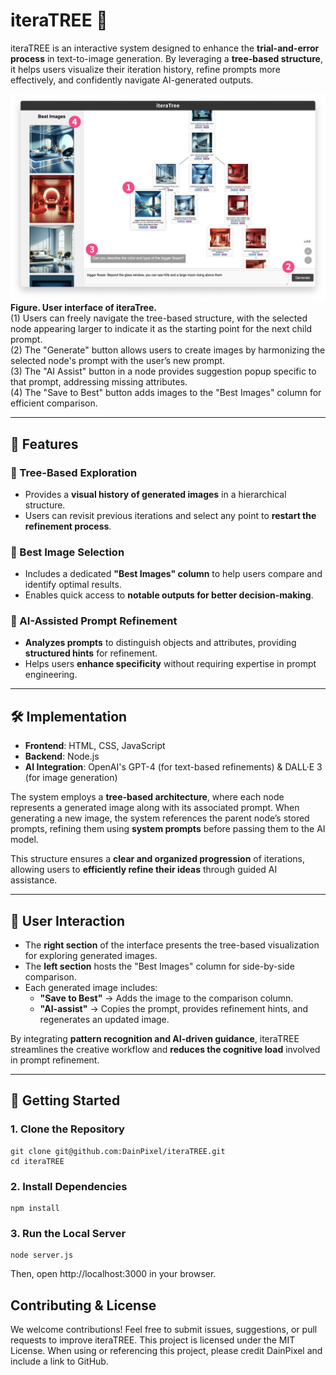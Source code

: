 # iteraTREE 🌱

iteraTREE is an interactive system designed to enhance the **trial-and-error process** in text-to-image generation. By leveraging a **tree-based structure**, it helps users visualize their iteration history, refine prompts more effectively, and confidently navigate AI-generated outputs.

![iteraTree](images/figure_4_iteratree_smallsize.png)
**Figure. User interface of iteraTree.**  
(1) Users can freely navigate the tree-based structure, with the selected node appearing larger to indicate it as the starting point for the next child prompt.  
(2) The "Generate" button allows users to create images by harmonizing the selected node's prompt with the user’s new prompt.  
(3) The "AI Assist" button in a node provides suggestion popup specific to that prompt, addressing missing attributes.  
(4) The "Save to Best" button adds images to the "Best Images" column for efficient comparison.

---

## 🚀 Features
### 🔹 Tree-Based Exploration  
- Provides a **visual history of generated images** in a hierarchical structure.  
- Users can revisit previous iterations and select any point to **restart the refinement process**.

### 🔹 Best Image Selection  
- Includes a dedicated **"Best Images" column** to help users compare and identify optimal results.  
- Enables quick access to **notable outputs for better decision-making**.

### 🔹 AI-Assisted Prompt Refinement  
- **Analyzes prompts** to distinguish objects and attributes, providing **structured hints** for refinement.  
- Helps users **enhance specificity** without requiring expertise in prompt engineering.  

---

## 🛠 Implementation
- **Frontend**: HTML, CSS, JavaScript  
- **Backend**: Node.js  
- **AI Integration**: OpenAI's GPT-4 (for text-based refinements) & DALL·E 3 (for image generation)  

The system employs a **tree-based architecture**, where each node represents a generated image along with its associated prompt. When generating a new image, the system references the parent node’s stored prompts, refining them using **system prompts** before passing them to the AI model.  

This structure ensures a **clear and organized progression** of iterations, allowing users to **efficiently refine their ideas** through guided AI assistance.  

---

## 🎨 User Interaction  
- The **right section** of the interface presents the tree-based visualization for exploring generated images.  
- The **left section** hosts the "Best Images" column for side-by-side comparison.  
- Each generated image includes:  
  - **"Save to Best"** → Adds the image to the comparison column.  
  - **"AI-assist"** → Copies the prompt, provides refinement hints, and regenerates an updated image.  

By integrating **pattern recognition and AI-driven guidance**, iteraTREE streamlines the creative workflow and **reduces the cognitive load** involved in prompt refinement.

---

## 📌 Getting Started
### 1. Clone the Repository  
```
git clone git@github.com:DainPixel/iteraTREE.git
cd iteraTREE
```
### ️2. Install Dependencies
```
npm install
```
### 3. Run the Local Server
```
node server.js
```
Then, open http://localhost:3000 in your browser.

## Contributing & License

We welcome contributions! Feel free to submit issues, suggestions, or pull requests to improve iteraTREE. This project is licensed under the MIT License. When using or referencing this project, please credit DainPixel and include a link to GitHub.

